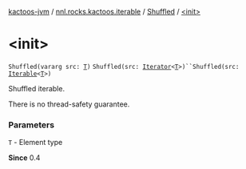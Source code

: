 [kactoos-jvm](../../index.md) / [nnl.rocks.kactoos.iterable](../index.md) / [Shuffled](index.md) / [&lt;init&gt;](./-init-.md)

# &lt;init&gt;

`Shuffled(vararg src: `[`T`](index.md#T)`)`
`Shuffled(src: `[`Iterator`](https://kotlinlang.org/api/latest/jvm/stdlib/kotlin.collections/-iterator/index.html)`<`[`T`](index.md#T)`>)``Shuffled(src: `[`Iterable`](https://kotlinlang.org/api/latest/jvm/stdlib/kotlin.collections/-iterable/index.html)`<`[`T`](index.md#T)`>)`

Shuffled iterable.

There is no thread-safety guarantee.

### Parameters

`T` - Element type

**Since**
0.4

